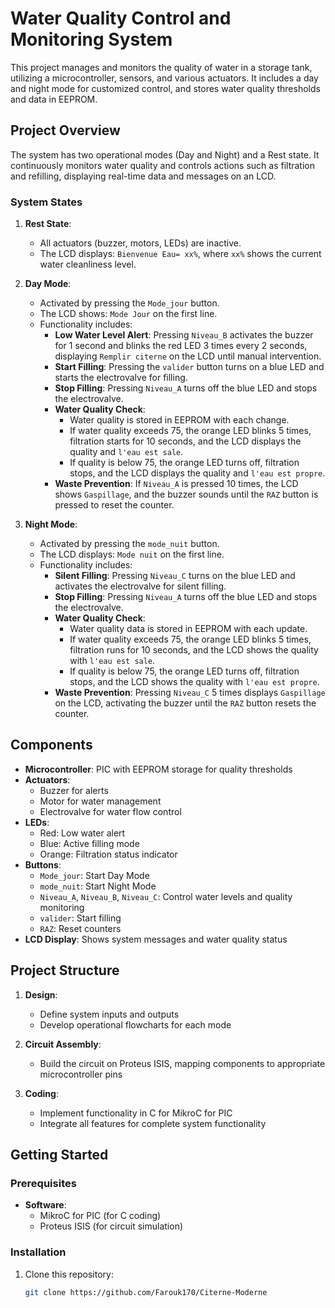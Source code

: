 # Water Quality Control and Monitoring System

This project manages and monitors the quality of water in a storage tank, utilizing a microcontroller, sensors, and various actuators. It includes a day and night mode for customized control, and stores water quality thresholds and data in EEPROM.

## Project Overview

The system has two operational modes (Day and Night) and a Rest state. It continuously monitors water quality and controls actions such as filtration and refilling, displaying real-time data and messages on an LCD.

### System States

1. **Rest State**:
   - All actuators (buzzer, motors, LEDs) are inactive.
   - The LCD displays: `Bienvenue Eau= xx%`, where `xx%` shows the current water cleanliness level.

2. **Day Mode**:
   - Activated by pressing the `Mode_jour` button.
   - The LCD shows: `Mode Jour` on the first line.
   - Functionality includes:
     - **Low Water Level Alert**: Pressing `Niveau_B` activates the buzzer for 1 second and blinks the red LED 3 times every 2 seconds, displaying `Remplir citerne` on the LCD until manual intervention.
     - **Start Filling**: Pressing the `valider` button turns on a blue LED and starts the electrovalve for filling.
     - **Stop Filling**: Pressing `Niveau_A` turns off the blue LED and stops the electrovalve.
     - **Water Quality Check**: 
       - Water quality is stored in EEPROM with each change.
       - If water quality exceeds 75, the orange LED blinks 5 times, filtration starts for 10 seconds, and the LCD displays the quality and `l'eau est sale`.
       - If quality is below 75, the orange LED turns off, filtration stops, and the LCD displays the quality and `l'eau est propre`.
     - **Waste Prevention**: If `Niveau_A` is pressed 10 times, the LCD shows `Gaspillage`, and the buzzer sounds until the `RAZ` button is pressed to reset the counter.

3. **Night Mode**:
   - Activated by pressing the `mode_nuit` button.
   - The LCD displays: `Mode nuit` on the first line.
   - Functionality includes:
     - **Silent Filling**: Pressing `Niveau_C` turns on the blue LED and activates the electrovalve for silent filling.
     - **Stop Filling**: Pressing `Niveau_A` turns off the blue LED and stops the electrovalve.
     - **Water Quality Check**:
       - Water quality data is stored in EEPROM with each update.
       - If water quality exceeds 75, the orange LED blinks 5 times, filtration runs for 10 seconds, and the LCD shows the quality with `l'eau est sale`.
       - If quality is below 75, the orange LED turns off, filtration stops, and the LCD shows the quality with `l'eau est propre`.
     - **Waste Prevention**: Pressing `Niveau_C` 5 times displays `Gaspillage` on the LCD, activating the buzzer until the `RAZ` button resets the counter.

## Components

- **Microcontroller**: PIC with EEPROM storage for quality thresholds
- **Actuators**:
  - Buzzer for alerts
  - Motor for water management
  - Electrovalve for water flow control
- **LEDs**:
  - Red: Low water alert
  - Blue: Active filling mode
  - Orange: Filtration status indicator
- **Buttons**:
  - `Mode_jour`: Start Day Mode
  - `mode_nuit`: Start Night Mode
  - `Niveau_A`, `Niveau_B`, `Niveau_C`: Control water levels and quality monitoring
  - `valider`: Start filling
  - `RAZ`: Reset counters
- **LCD Display**: Shows system messages and water quality status

## Project Structure

1. **Design**:
   - Define system inputs and outputs
   - Develop operational flowcharts for each mode

2. **Circuit Assembly**:
   - Build the circuit on Proteus ISIS, mapping components to appropriate microcontroller pins

3. **Coding**:
   - Implement functionality in C for MikroC for PIC
   - Integrate all features for complete system functionality

## Getting Started

### Prerequisites

- **Software**:
  - MikroC for PIC (for C coding)
  - Proteus ISIS (for circuit simulation)

### Installation

1. Clone this repository:
   ```bash
   git clone https://github.com/Farouk170/Citerne-Moderne
